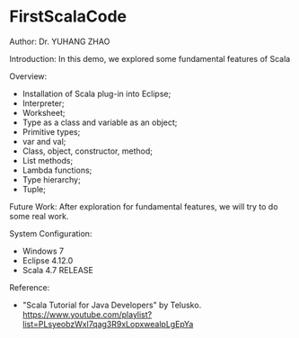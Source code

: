 # FirstScalaCode

Author: Dr. YUHANG ZHAO

Introduction: 
In this demo, we explored some fundamental features of Scala

Overview:
- Installation of Scala plug-in into Eclipse;
- Interpreter;
- Worksheet;
- Type as a class and variable as an object;
- Primitive types;
- var and val;
- Class, object, constructor, method;
- List methods;
- Lambda functions;
- Type hierarchy;
- Tuple;

Future Work: 
After exploration for fundamental features, we will try to do some real work.

System Configuration:
- Windows 7
- Eclipse 4.12.0
- Scala 4.7 RELEASE

Reference: 
- "Scala Tutorial for Java Developers" by Telusko. https://www.youtube.com/playlist?list=PLsyeobzWxl7qag3R9xLopxwealpLgEpYa
